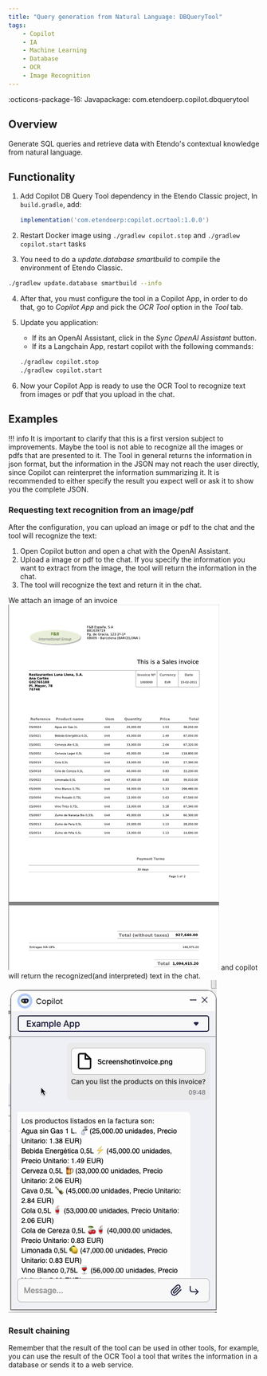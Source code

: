 ```yaml
---
title: "Query generation from Natural Language: DBQueryTool"
tags:
    - Copilot
    - IA
    - Machine Learning
    - Database
    - OCR
    - Image Recognition
---
```

:octicons-package-16: Javapackage: com.etendoerp.copilot.dbquerytool

## Overview
Generate SQL queries and retrieve data with Etendo's contextual knowledge from natural language.

## Functionality


1. Add Copilot DB Query Tool dependency in the Etendo Classic project, In `build.gradle`, add:
    ```groovy
    implementation('com.etendoerp:copilot.ocrtool:1.0.0')
    ```

3. Restart Docker image using `./gradlew copilot.stop` and `./gradlew copilot.start` tasks

4. You need to do a _update.database smartbuild_ to compile the environment of Etendo Classic.

``` bash title="Terminal"
./gradlew update.database smartbuild --info
``` 

4. After that, you must configure the tool in a Copilot App, in order to do that, go to _Copilot App_ and pick the _OCR Tool_ option in the _Tool_ tab.

5. Update you application:
    - If its an OpenAI Assistant, click in the _Sync OpenAI Assistant_ button.
    - If its a Langchain App, restart copilot with the following commands:
    ``` bash title="Terminal"
    ./gradlew copilot.stop
    ./gradlew copilot.start
    ```

5. Now your Copilot App is ready to use the OCR Tool to recognize text from images or pdf that you upload in the chat.

## Examples

!!! info 
    It is important to clarify that this is a first version subject to improvements. Maybe the tool is not able to recognize all the images or pdfs that are presented to it.
    The Tool in general returns the information in json format, but the information in the JSON may not reach the user directly, since Copilot can reinterpret the information summarizing it. It is recommended to either specify the result you expect well or ask it to show you the complete JSON.
    
### Requesting text recognition from an image/pdf

After the configuration, you can upload an image or pdf to the chat and the tool will recognize the text:
    
1. Open Copilot button and open a chat with the OpenAI Assistant.
2. Upload a image or pdf to the chat. If you specify the information you want to extract from the image, the tool will return the information in the chat.
3. The tool will recognize the text and return it in the chat.


We attach an image of an invoice
![](../../../assets/developer-guide/etendo-copilot/ocr-tool.png)
and copilot will return the recognized(and interpreted) text in the chat.
![](../../../assets/developer-guide/etendo-copilot/ocr-tool.gif)
### Result chaining
Remember that the result of the tool can be used in other tools, for example, you can use the result of the OCR Tool a tool that writes the information in a database or sends it to a web service. 
   

